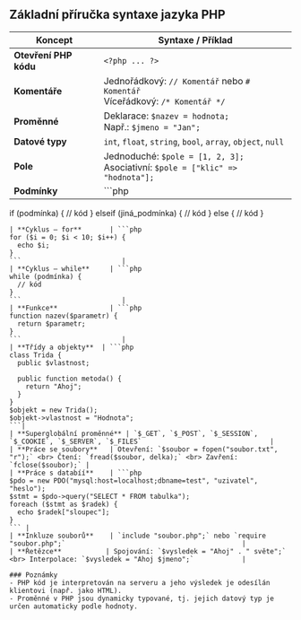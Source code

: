 ## Základní příručka syntaxe jazyka PHP

| **Koncept**            | **Syntaxe / Příklad**                                                                 |
|-------------------------|---------------------------------------------------------------------------------------------|
| **Otevření PHP kódu**  | `<?php ... ?>`                                                                                |
| **Komentáře**           | Jednořádkový: `// Komentář` nebo `# Komentář`  <br> Víceřádkový: `/* Komentář */`                   |
| **Proměnné**          | Deklarace: `$nazev = hodnota;` <br> Např.: `$jmeno = "Jan";`                                   |
| **Datové typy**        | `int`, `float`, `string`, `bool`, `array`, `object`, `null`                                    |
| **Pole**               | Jednoduché: `$pole = [1, 2, 3];` <br> Asociativní: `$pole = ["klic" => "hodnota"];`               |
| **Podmínky**          | ```php
if (podmínka) {
  // kód
} elseif (jiná_podmínka) {
  // kód
} else {
  // kód
}
``` |
| **Cyklus – for**       | ```php
for ($i = 0; $i < 10; $i++) {
  echo $i;
}
```                         |
| **Cyklus – while**     | ```php
while (podmínka) {
  // kód
}
```                         |
| **Funkce**             | ```php
function nazev($parametr) {
  return $parametr;
}
```                         |
| **Třídy a objekty**  | ```php
class Trida {
  public $vlastnost;

  public function metoda() {
    return "Ahoj";
  }
}
$objekt = new Trida();
$objekt->vlastnost = "Hodnota";
```|
| **Superglobální proměnné** | `$_GET`, `$_POST`, `$_SESSION`, `$_COOKIE`, `$_SERVER`, `$_FILES`                                |
| **Práce se soubory**   | Otevření: `$soubor = fopen("soubor.txt", "r");` <br> Čtení: `fread($soubor, delka);` <br> Zavření: `fclose($soubor);` |
| **Práce s databíí**    | ```php
$pdo = new PDO("mysql:host=localhost;dbname=test", "uzivatel", "heslo");
$stmt = $pdo->query("SELECT * FROM tabulka");
foreach ($stmt as $radek) {
  echo $radek["sloupec"];
}
``` |
| **Inkluze souborů**    | `include "soubor.php";` nebo `require "soubor.php";`                                            |
| **Řetězce**           | Spojování: `$vysledek = "Ahoj" . " světe";` <br> Interpolace: `$vysledek = "Ahoj $jmeno";`            |

### Poznámky
- PHP kód je interpretován na serveru a jeho výsledek je odesílán klientovi (např. jako HTML).
- Proměnné v PHP jsou dynamicky typované, tj. jejich datový typ je určen automaticky podle hodnoty.

